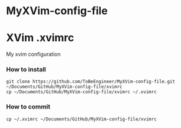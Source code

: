 # MyXVim-config-file
XVim .xvimrc
=====

My xvim configuration
### How to install

    git clone https://github.com/ToBeEngineer/MyXVim-config-file.git ~/Documents/GitHub/MyXVim-config-file/xvimrc
    cp ~/Documents/GitHub/MyXVim-config-file/xvimrc ~/.xvimrc
    
### How to commit

    cp ~/.xvimrc ~/Documents/GitHub/MyXVim-config-file/xvimrc

